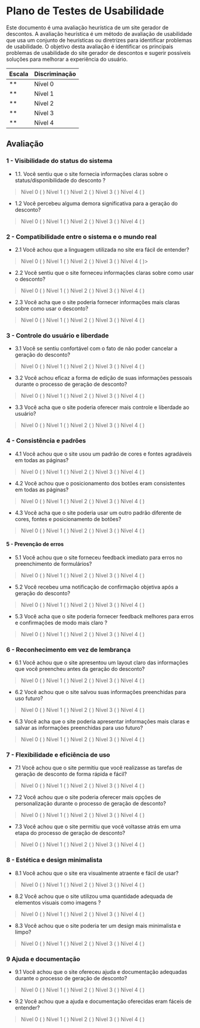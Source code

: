 # Plano de Testes de Usabilidade

Este documento é uma avaliação heurística de um site gerador de descontos. A avaliação heurística é um método de avaliação de usabilidade que usa um conjunto de heurísticas ou diretrizes para identificar problemas de usabilidade. O objetivo desta avaliação é identificar os principais problemas de usabilidade do site gerador de descontos e sugerir possíveis soluções para melhorar a experiência do usuário. 

|Escala|Discriminação|
|------|-------------|
**|Nível 0|Muito Fácil|**: Indica que o usuário considera a tarefa ou ação no site muito fácil de ser realizada, sem dificuldades ou confusões. |
**|Nível 1|Relativamente Fácil|**: Indica que o usuário considera a tarefa ou ação no site relativamente fácil de ser realizada, com algumas pequenas dificuldades ou confusões que não  |
**|Nível 2|Relativamente Difícil|**: Indica que o usuário considera a tarefa ou ação no site relativamente difícil de ser realizada, com algumas dificuldades ou confusões que afetaram a conclusão da tarefa. |
**|Nível 3|Muito Difícil|**: Indica que o usuário considera a tarefa ou ação no site muito difícil de ser realizada, com dificuldades significativas ou confusões que impediram a conclusão da tarefa. |
**|Nível 4|Extremo|**:Impossível executar ou fazer uso sem antes um reparo imediáto |

## Avaliação

### 1 - Visibilidade do status do sistema
- 1.1.	Você sentiu que o site fornecia informações claras sobre o status/disponibilidade do desconto ?

>Nível 0 (  )    Nível 1 (  )    Nível 2 (  )    Nível 3 (  )      Nível 4 (  )

- 1.2	Você percebeu alguma demora significativa  para a geração do desconto?
>Nível 0 (  )    Nível 1 (  )    Nível 2 (  )    Nível 3 (  )      Nível 4 (  )
      
### 2 - Compatibilidade entre o sistema e o mundo real

- 2.1 Você achou que a linguagem utilizada no site era fácil de entender?
>Nível 0 (  )    Nível 1 (  )    Nível 2 (  )    Nível 3 (  )      Nível 4 (  )>

- 2.2 Você sentiu que o site forneceu informações claras sobre como usar o desconto?
>Nível 0 (  )    Nível 1 (  )    Nível 2 (  )    Nível 3 (  )      Nível 4 (  )

- 2.3 Você acha que o site poderia fornecer informações mais claras sobre como usar o desconto?
>Nível 0 (  )    Nível 1 (  )    Nível 2 (  )    Nível 3 (  )      Nível 4 (  )

### 3 - Controle do usuário e liberdade
- 3.1 Você se sentiu confortável com o fato de não poder cancelar a geração do desconto?
>Nível 0 (  )    Nível 1 (  )    Nível 2 (  )    Nível 3 (  )      Nível 4 (  )

- 3.2 Você achou eficaz a forma de edição de suas informações pessoais durante o processo de geração de desconto?
>Nível 0 (  )    Nível 1 (  )    Nível 2 (  )    Nível 3 (  )      Nível 4 (  )

- 3.3 Você acha que o site poderia oferecer mais controle e liberdade ao usuário?
>Nível 0 (  )    Nível 1 (  )    Nível 2 (  )    Nível 3 (  )      Nível 4 (  )

### 4 - Consistência e padrões
- 4.1 Você achou que o site usou um padrão de cores e fontes agradáveis  em todas as páginas?
>Nível 0 (  )    Nível 1 (  )    Nível 2 (  )    Nível 3 (  )      Nível 4 (  )

- 4.2 Você achou que o posicionamento dos botões eram consistentes em todas as páginas?
>Nível 0 (  )    Nível 1 (  )    Nível 2 (  )    Nível 3 (  )      Nível 4 (  )

- 4.3 Você acha que o site poderia usar um outro padrão diferente de cores, fontes e posicionamento de botões?
>Nível 0 (  )    Nível 1 (  )    Nível 2 (  )    Nível 3 (  )      Nível 4 (  )

#### 5 - Prevenção de erros
- 5.1 Você achou que o site forneceu feedback imediato para erros no preenchimento de formulários?
>Nível 0 (  )    Nível 1 (  )    Nível 2 (  )    Nível 3 (  )      Nível 4 (  )

- 5.2 Você recebeu uma notificação de confirmação objetiva após a geração do desconto?
>Nível 0 (  )    Nível 1 (  )    Nível 2 (  )    Nível 3 (  )      Nível 4 (  )

- 5.3 Você acha que o site poderia fornecer feedback melhores para erros e confirmações de modo mais claro ?
>Nível 0 (  )    Nível 1 (  )    Nível 2 (  )    Nível 3 (  )      Nível 4 (  )

### 6 - Reconhecimento em vez de lembrança
- 6.1 Você achou que o site apresentou um layout claro das informações que você preencheu antes da geração do desconto?
>Nível 0 (  )    Nível 1 (  )    Nível 2 (  )    Nível 3 (  )      Nível 4 (  )

- 6.2 Você achou que o site salvou suas informações preenchidas para uso futuro?
>Nível 0 (  )    Nível 1 (  )    Nível 2 (  )    Nível 3 (  )      Nível 4 (  )

- 6.3 Você acha que o site poderia apresentar informações mais claras e salvar as informações preenchidas para uso futuro? 
>Nível 0 (  )    Nível 1 (  )    Nível 2 (  )    Nível 3 (  )      Nível 4 (  )

### 7 - Flexibilidade e eficiência de uso
- 7.1 Você achou que o site permitiu que você realizasse as tarefas de geração de desconto de forma rápida e fácil?
>Nível 0 (  )    Nível 1 (  )    Nível 2 (  )    Nível 3 (  )      Nível 4 (  )

- 7.2 Você achou que o site poderia oferecer mais opções de personalização durante o processo de geração de desconto?
>Nível 0 (  )    Nível 1 (  )    Nível 2 (  )    Nível 3 (  )      Nível 4 (  )

- 7.3 Você achou que o site permitiu que você voltasse atrás em uma etapa do processo de geração de desconto?
>Nível 0 (  )    Nível 1 (  )    Nível 2 (  )    Nível 3 (  )      Nível 4 (  )

### 8 - Estética e design minimalista
- 8.1 Você achou que o site era visualmente atraente e fácil de usar?
>Nível 0 (  )    Nível 1 (  )    Nível 2 (  )    Nível 3 (  )      Nível 4 (  )

- 8.2 Você achou que o site utilizou uma quantidade adequada de elementos visuais como imagens ?
>Nível 0 (  )    Nível 1 (  )    Nível 2 (  )    Nível 3 (  )      Nível 4 (  )

- 8.3 Você achou que o site poderia ter um design mais minimalista e limpo?
>Nível 0 (  )    Nível 1 (  )    Nível 2 (  )    Nível 3 (  )      Nível 4 (  )

### 9 Ajuda e documentação
- 9.1 Você achou que o site ofereceu ajuda e documentação adequadas durante o processo de geração de desconto?
>Nível 0 (  )    Nível 1 (  )    Nível 2 (  )    Nível 3 (  )      Nível 4 (  )

- 9.2 Você achou que a ajuda e documentação oferecidas eram fáceis de entender?  
>Nível 0 (  )    Nível 1 (  )    Nível 2 (  )    Nível 3 (  )      Nível 4 (  )
